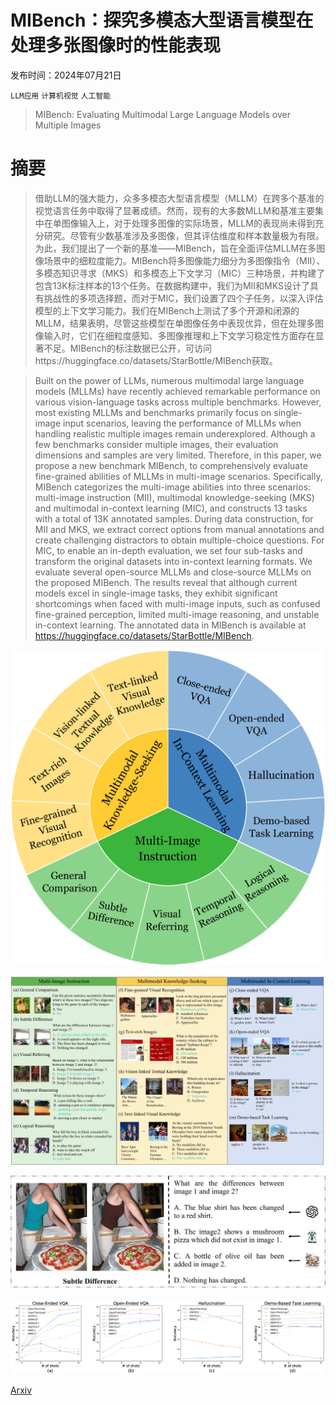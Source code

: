 # MIBench：探究多模态大型语言模型在处理多张图像时的性能表现

发布时间：2024年07月21日

`LLM应用` `计算机视觉` `人工智能`

> MIBench: Evaluating Multimodal Large Language Models over Multiple Images

# 摘要

> 借助LLM的强大能力，众多多模态大型语言模型（MLLM）在跨多个基准的视觉语言任务中取得了显著成绩。然而，现有的大多数MLLM和基准主要集中在单图像输入上，对于处理多图像的实际场景，MLLM的表现尚未得到充分研究。尽管有少数基准涉及多图像，但其评估维度和样本数量极为有限。为此，我们提出了一个新的基准——MIBench，旨在全面评估MLLM在多图像场景中的细粒度能力。MIBench将多图像能力细分为多图像指令（MII）、多模态知识寻求（MKS）和多模态上下文学习（MIC）三种场景，并构建了包含13K标注样本的13个任务。在数据构建中，我们为MII和MKS设计了具有挑战性的多项选择题，而对于MIC，我们设置了四个子任务，以深入评估模型的上下文学习能力。我们在MIBench上测试了多个开源和闭源的MLLM，结果表明，尽管这些模型在单图像任务中表现优异，但在处理多图像输入时，它们在细粒度感知、多图像推理和上下文学习稳定性方面存在显著不足。MIBench的标注数据已公开，可访问https://huggingface.co/datasets/StarBottle/MIBench获取。

> Built on the power of LLMs, numerous multimodal large language models (MLLMs) have recently achieved remarkable performance on various vision-language tasks across multiple benchmarks. However, most existing MLLMs and benchmarks primarily focus on single-image input scenarios, leaving the performance of MLLMs when handling realistic multiple images remain underexplored. Although a few benchmarks consider multiple images, their evaluation dimensions and samples are very limited. Therefore, in this paper, we propose a new benchmark MIBench, to comprehensively evaluate fine-grained abilities of MLLMs in multi-image scenarios. Specifically, MIBench categorizes the multi-image abilities into three scenarios: multi-image instruction (MII), multimodal knowledge-seeking (MKS) and multimodal in-context learning (MIC), and constructs 13 tasks with a total of 13K annotated samples. During data construction, for MII and MKS, we extract correct options from manual annotations and create challenging distractors to obtain multiple-choice questions. For MIC, to enable an in-depth evaluation, we set four sub-tasks and transform the original datasets into in-context learning formats. We evaluate several open-source MLLMs and close-source MLLMs on the proposed MIBench. The results reveal that although current models excel in single-image tasks, they exhibit significant shortcomings when faced with multi-image inputs, such as confused fine-grained perception, limited multi-image reasoning, and unstable in-context learning. The annotated data in MIBench is available at https://huggingface.co/datasets/StarBottle/MIBench.

![MIBench：探究多模态大型语言模型在处理多张图像时的性能表现](../../../paper_images/2407.15272/x1.png)

![MIBench：探究多模态大型语言模型在处理多张图像时的性能表现](../../../paper_images/2407.15272/x2.png)

![MIBench：探究多模态大型语言模型在处理多张图像时的性能表现](../../../paper_images/2407.15272/x3.png)

![MIBench：探究多模态大型语言模型在处理多张图像时的性能表现](../../../paper_images/2407.15272/x4.png)

[Arxiv](https://arxiv.org/abs/2407.15272)